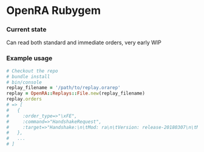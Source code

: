 # OpenRA Rubygem

### Current state
Can read both standard and immediate orders, very early WIP

### Example usage

```ruby
# Checkout the repo
# bundle install
# bin/console
replay_filename = '/path/to/replay.orarep'
replay = OpenRA::Replays::File.new(replay_filename)
replay.orders
# => [
#   {
#     :order_type=>"\xFE",
#     :command=>"HandshakeRequest",
#     :target=>"Handshake:\n\tMod: ra\n\tVersion: release-20180307\n\tMap: f6828d09e504c5294087261d9928efba86015b40\n"
#   },
#   ...
# ]
```
